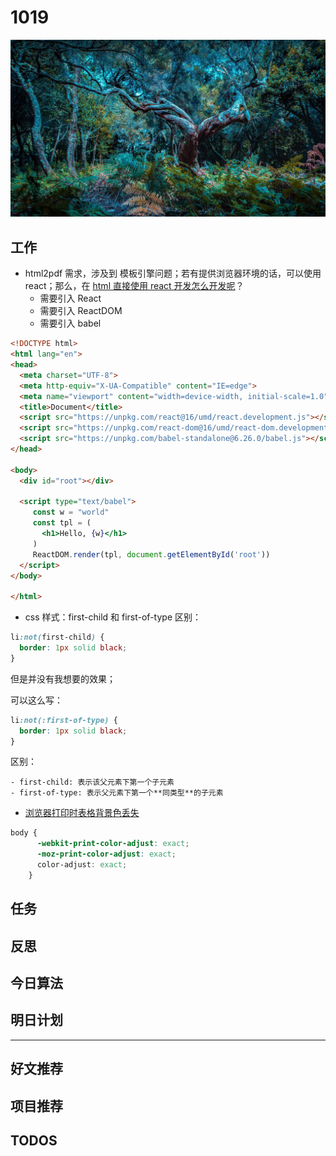 
# 1019

![](./bg-imgs/1019.jpg)

## 工作

- html2pdf 需求，涉及到 模板引擎问题；若有提供浏览器环境的话，可以使用 react；那么，在 [html 直接使用 react 开发怎么开发呢](https://www.freecodecamp.org/news/intro-to-react-components)？
  - 需要引入 React
  - 需要引入 ReactDOM
  - 需要引入 babel
```html
<!DOCTYPE html>
<html lang="en">
<head>
  <meta charset="UTF-8">
  <meta http-equiv="X-UA-Compatible" content="IE=edge">
  <meta name="viewport" content="width=device-width, initial-scale=1.0">
  <title>Document</title>
  <script src="https://unpkg.com/react@16/umd/react.development.js"></script>
  <script src="https://unpkg.com/react-dom@16/umd/react-dom.development.js"></script>
  <script src="https://unpkg.com/babel-standalone@6.26.0/babel.js"></script>
</head>

<body>    
  <div id="root"></div>

  <script type="text/babel">
     const w = "world"
     const tpl = (
       <h1>Hello, {w}</h1>
     )
     ReactDOM.render(tpl, document.getElementById('root'))
  </script>
</body>

</html>

```

- css 样式：first-child 和 first-of-type 区别：

```css
li:not(first-child) {
  border: 1px solid black;
}
```

但是并没有我想要的效果；

可以这么写：

```css
li:not(:first-of-type) {
  border: 1px solid black;
}
```

区别：

```
- first-child: 表示该父元素下第一个子元素
- first-of-type: 表示父元素下第一个**同类型**的子元素
```

- [浏览器打印时表格背景色丢失](https://blog.csdn.net/weixin_54858833/article/details/117814290)

```css
body {
      -webkit-print-color-adjust: exact;
      -moz-print-color-adjust: exact;
      color-adjust: exact;
    }
```




## 任务
## 反思

## 今日算法


## 明日计划

---

## 好文推荐

## 项目推荐


## TODOS